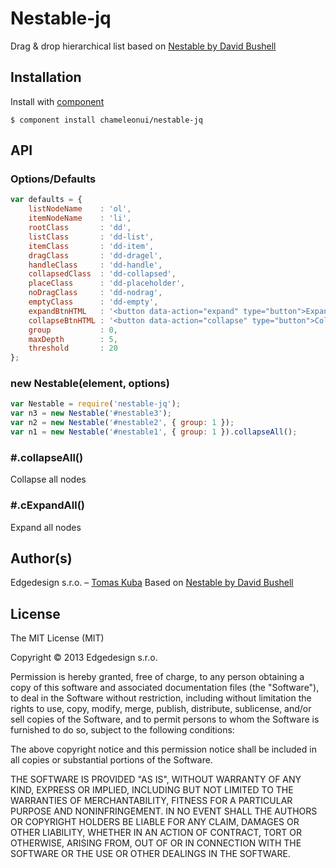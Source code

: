 
# Nestable-jq

  Drag & drop hierarchical list based on [Nestable by David Bushell](https://github.com/dbushell/Nestable)

## Installation

  Install with [component](https://github.com/component/component)

    $ component install chameleonui/nestable-jq

## API

### Options/Defaults

```js
var defaults = {
    listNodeName    : 'ol',
    itemNodeName    : 'li',
    rootClass       : 'dd',
    listClass       : 'dd-list',
    itemClass       : 'dd-item',
    dragClass       : 'dd-dragel',
    handleClass     : 'dd-handle',
    collapsedClass  : 'dd-collapsed',
    placeClass      : 'dd-placeholder',
    noDragClass     : 'dd-nodrag',
    emptyClass      : 'dd-empty',
    expandBtnHTML   : '<button data-action="expand" type="button">Expand</button>',
    collapseBtnHTML : '<button data-action="collapse" type="button">Collapse</button>',
    group           : 0,
    maxDepth        : 5,
    threshold       : 20
};
```
### new Nestable(element, options)

```js
var Nestable = require('nestable-jq');
var n3 = new Nestable('#nestable3');
var n2 = new Nestable('#nestable2', { group: 1 });
var n1 = new Nestable('#nestable1', { group: 1 }).collapseAll();
```

### #.collapseAll()

Collapse all nodes

### #.cExpandAll()

Expand all nodes



## Author(s)

Edgedesign s.r.o. – [Tomas Kuba](https://github.com/tomaskuba)
Based on [Nestable by David Bushell](https://github.com/dbushell/Nestable)

## License

The MIT License (MIT)

Copyright © 2013 Edgedesign s.r.o.

Permission is hereby granted, free of charge, to any person obtaining a copy
of this software and associated documentation files (the "Software"), to deal
in the Software without restriction, including without limitation the rights
to use, copy, modify, merge, publish, distribute, sublicense, and/or sell
copies of the Software, and to permit persons to whom the Software is
furnished to do so, subject to the following conditions:

The above copyright notice and this permission notice shall be included in
all copies or substantial portions of the Software.

THE SOFTWARE IS PROVIDED "AS IS", WITHOUT WARRANTY OF ANY KIND, EXPRESS OR
IMPLIED, INCLUDING BUT NOT LIMITED TO THE WARRANTIES OF MERCHANTABILITY,
FITNESS FOR A PARTICULAR PURPOSE AND NONINFRINGEMENT. IN NO EVENT SHALL THE
AUTHORS OR COPYRIGHT HOLDERS BE LIABLE FOR ANY CLAIM, DAMAGES OR OTHER
LIABILITY, WHETHER IN AN ACTION OF CONTRACT, TORT OR OTHERWISE, ARISING FROM,
OUT OF OR IN CONNECTION WITH THE SOFTWARE OR THE USE OR OTHER DEALINGS IN
THE SOFTWARE.
